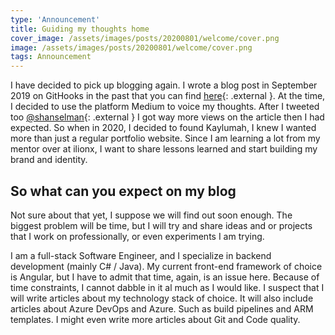 ```yaml
---
type: 'Announcement'
title: Guiding my thoughts home
cover_image: /assets/images/posts/20200801/welcome/cover.png
image: /assets/images/posts/20200801/welcome/cover.png
tags: Announcement
---
```

I have decided to pick up blogging again. I wrote a blog post in September 2019 on GitHooks in the past that you can find [here](https://medium.com/@kaylumah/using-c-code-in-your-git-hooks-66e507c01a0f){: .external }. At the time, I decided to use the platform Medium to voice my thoughts. After I tweeted too [@shanselman](https://twitter.com/shanselman){: .external } I got way more views on the article then I had expected. So when in 2020, I decided to found Kaylumah, I knew I wanted more than just a regular portfolio website. Since I am learning a lot from my mentor over at ilionx, I want to share lessons learned and start building my brand and identity.

## So what can you expect on my blog

Not sure about that yet, I suppose we will find out soon enough. The biggest problem will be time, but I will try and share ideas and or projects that I work on professionally, or even experiments I am trying.

I am a full-stack Software Engineer, and I specialize in backend development (mainly C# / Java). My current front-end framework of choice is Angular, but I have to admit that time, again, is an issue here. Because of time constraints, I cannot dabble in it al much as I would like.
I suspect that I will write articles about my technology stack of choice. 
It will also include articles about Azure DevOps and Azure. Such as build pipelines and ARM templates. I might even write more articles about Git and Code quality.